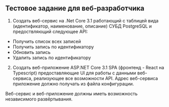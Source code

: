 ## Тестовое задание для веб-разработчика
 
1) Создать веб-сервис на .Net Core 3.1 работающий с таблицей вида (идентификатор, наименование, описание) СУБД PostgreSQL и предоствляющий следующее API:
- Получить список всех записей
- Получить запись по идентификатору 
- Обновить запись
- Удалить запись по идентификатору
 
2) Создать веб-приложение ASP.NET Core 3.1 SPA (фронтенд - React на Typescript) предоставляющие UI для работы с данными веб-сервиса, реализующее все возможности API. Адрес веб-сервиса приложение должно получать из файла конфигурации. 
 
Веб-сервис и веб-приложение должны иметь возможность независимого развёртывания.
